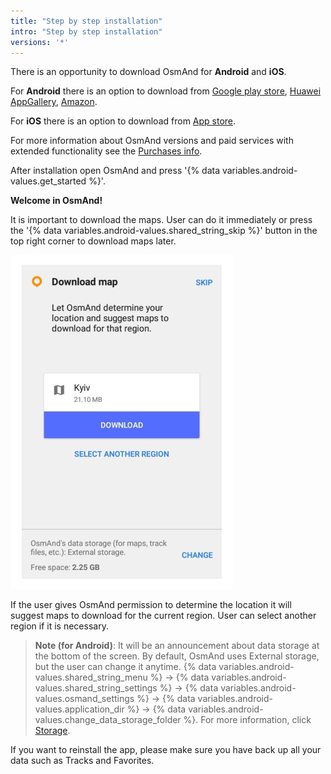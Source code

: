 ```yaml
---
title: "Step by step installation"
intro: "Step by step installation"
versions: '*'
---
```

There is an opportunity to download OsmAnd for **Android** and **iOS**.

For **Android** there is an option to download from [Google play store](https://play.google.com/store/apps/details?id=net.osmand&hl=en&gl=US), [Huawei AppGallery](https://appgallery.huawei.com/#/app/C101486545), [Amazon](https://www.amazon.com/OsmAnd-Maps-Navigation/dp/B00D0SA8I8/ref=sr_1_3?dchild=1&keywords=osmand&qid=1616685559&sr=8-3).

For **iOS** there is an option to download from [App store](https://apps.apple.com/us/app/osmand-maps-travel-navigate/id934850257).

For more information about OsmAnd versions and paid services with extended functionality see the [Purchases info](docs/content/osmand/purchases/index.md).

After installation open OsmAnd and press '{% data variables.android-values.get_started %}'.

**Welcome in OsmAnd!**

It is important to download the maps. User can do it immediately or press the '{% data variables.android-values.shared_string_skip %}' button in the top right corner to download maps later.

![Download map info](/assets/images/settings/download_map_info.png)

If the user gives OsmAnd permission to determine the location it will suggest maps to download for the current region. User can select another region if it is necessary.

> **Note (for Android)**: It will be an announcement about data storage at the bottom of the screen. By default, OsmAnd uses  External storage, but the user can change it anytime. {% data variables.android-values.shared_string_menu %} → {% data variables.android-values.shared_string_settings %} → {% data variables.android-values.osmand_settings %} → {% data variables.android-values.application_dir %} → {% data variables.android-values.change_data_storage_folder %}. For more information, click [Storage](docs/content/osmand/start-with/storage.md).

If you want to reinstall the app, please make sure you have back up all your data such as Tracks and Favorites.
